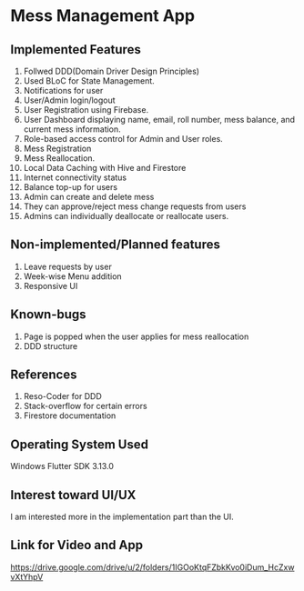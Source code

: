 # Mess Management App

## Implemented Features
1. Follwed DDD(Domain Driver Design Principles)
2. Used BLoC for State Management.
3. Notifications for user
4. User/Admin login/logout
5. User Registration using Firebase.
6. User Dashboard displaying name, email, roll number, mess balance, and current mess information.
7. Role-based access control for Admin and User roles.
8. Mess Registration
9. Mess Reallocation.
10. Local Data Caching with Hive and Firestore
11. Internet connectivity status
12. Balance top-up for users
13. Admin can create and delete mess
14. They can approve/reject mess change requests from users
15. Admins can individually deallocate or reallocate users. 


## Non-implemented/Planned features
1. Leave requests by user
2. Week-wise Menu addition
3. Responsive UI

## Known-bugs
1. Page is popped when the user applies for mess reallocation
2. DDD structure 

## References
1. Reso-Coder for DDD
2. Stack-overflow for certain errors
3. Firestore documentation

## Operating System Used
Windows
Flutter SDK 3.13.0

## Interest toward UI/UX
I am interested more in the implementation part than the UI.

## Link for Video and App
https://drive.google.com/drive/u/2/folders/1IGOoKtqFZbkKvo0iDum_HcZxwvXtYhpV
